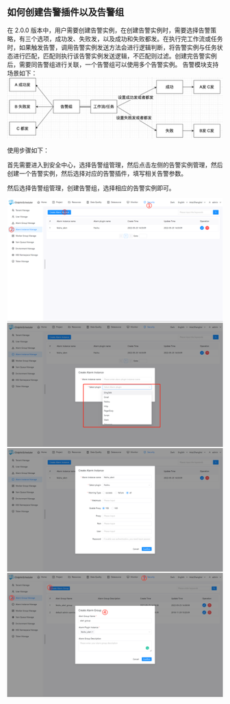 ## 如何创建告警插件以及告警组

在 2.0.0 版本中，用户需要创建告警实例，在创建告警实例时，需要选择告警策略，有三个选项，成功发、失败发，以及成功和失败都发。在执行完工作流或任务时，如果触发告警，调用告警实例发送方法会进行逻辑判断，将告警实例与任务状态进行匹配，匹配则执行该告警实例发送逻辑，不匹配则过滤。创建完告警实例后，需要同告警组进行关联，一个告警组可以使用多个告警实例。
告警模块支持场景如下：
<img src="../../../../img/alert/alert_scenarios_zh.png">

使用步骤如下：

首先需要进入到安全中心，选择告警组管理，然后点击左侧的告警实例管理，然后创建一个告警实例，然后选择对应的告警插件，填写相关告警参数。

然后选择告警组管理，创建告警组，选择相应的告警实例即可。

![alert-instance01](../../../../img/new_ui/dev/alert/alert_instance01.png)
![alert-instance02](../../../../img/new_ui/dev/alert/alert_instance02.png)
![alert-instance03](../../../../img/new_ui/dev/alert/alert_instance03.png)
![alert-instance04](../../../../img/new_ui/dev/alert/alert_instance04.png)

